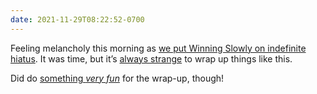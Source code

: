 ```yaml
---
date: 2021-11-29T08:22:52-0700
---
```


Feeling melancholy this morning as [we put Winning Slowly on indefinite hiatus][ws]. It was time, but it’s [always strange][finish] to wrap up things like this.

Did do [something *very fun*][music] for the wrap-up, though!

[ws]: https://winningslowly.org/indefinite-hiatus.farewell/
[finish]: https://v4.chriskrycho.com/2019/finishing-things-on-the-internet.html
[music]: https://soundcloud.com/chriskrycho/winning-slowly-2021

